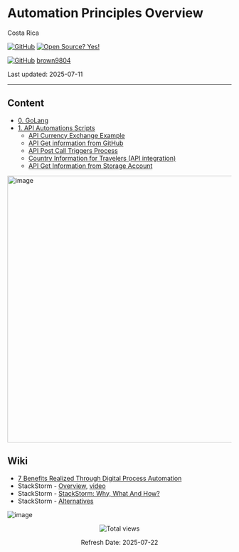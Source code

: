 # Automation Principles Overview

Costa Rica


[![GitHub](https://badgen.net/badge/icon/github?icon=github&label)](https://github.com) [![Open Source? Yes!](https://badgen.net/badge/Open%20Source%20%3F/Yes%21/blue?icon=github)](https://github.com/Naereen/badges/)

[![GitHub](https://img.shields.io/badge/--181717?logo=github&logoColor=ffffff)](https://github.com/) [brown9804](https://github.com/brown9804)


Last updated: 2025-07-11

----------------------

## Content 

- [0. GoLang](./0_golang)
- [1. API Automations Scripts](./1_api_automations)
  - [API Currency Exchange Example](./4_api_get_info_sa_eg/0-api_curr_exchange_eg)
  - [API Get information from GitHub](./4_api_get_info_sa_eg/1-api_get_info_github_eg)
  - [API Post Call Triggers Process](./4_api_get_info_sa_eg/2-api_post_trigger_eg)
  - [Country Information for Travelers (API integration)](./4_api_get_info_sa_eg/3_countryinfo_travelers)
  - [API Get Information from Storage Account](./4_api_get_info_sa_eg/4_api_get_info_sa_eg)

<img width="600" alt="image" src="https://github.com/brown9804/SDLC-Cloud_Lpath/assets/24630902/5a0b44ee-ebc1-4566-ac2b-a9f9fe8b26b8">

## Wiki 

- [7 Benefits Realized Through Digital Process Automation](https://www.cetdigit.com/blog/7-benefits-realized-through-digital-process-automation)
- StackStorm - [Overview](https://docs.stackstorm.com/overview.html), [video](https://www.youtube.com/watch?v=MtPw1WC9pxA)
- StackStorm - [StackStorm: Why, What And How?](https://www.youtube.com/watch?v=WuV6d-mDRgk)
- StackStorm  - [Alternatives](https://alternativeto.net/software/stackstorm/)

![image](https://github.com/brown9804/DevOps-Agile-Cloud_Lpath/assets/24630902/541e1176-8075-4e5a-948e-45d2f15ddc61)

<!-- START BADGE -->
<div align="center">
  <img src="https://img.shields.io/badge/Total%20views-1276-limegreen" alt="Total views">
  <p>Refresh Date: 2025-07-22</p>
</div>
<!-- END BADGE -->
